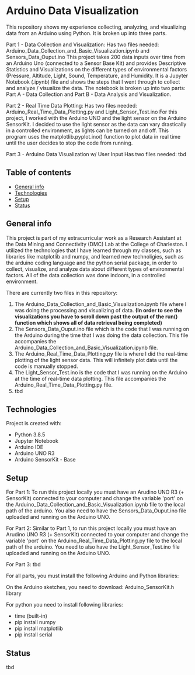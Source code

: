 # Arduino Data Visualization
This repository shows my experience collecting, analyzing, and visualizing data from an Arduino using Python. It is broken up into three parts.

Part 1 - Data Collection and Visualization:
Has two files needed: Arduino_Data_Collection_and_Basic_Visualization.ipynb and Sensors_Data_Ouput.ino
This project takes 200 data inputs over time from an Arduino Uno (connected to a Sensor Base Kit) and provides Descriptive Statistics and Visualizations on the different types of environmental factors (Pressure, Altitude, Light, Sound, Temperature, and Humidity. It is a Jupyter Notebook (.ipynb) file and shows the steps that I went through to collect and analyze / visualize the data. The notebook is broken up into two parts: Part A - Data Collection and Part B - Data Analysis and Visualization.

Part 2 - Real Time Data Plotting:
Has two files needed: Arduino_Real_Time_Data_Plotting.py and Light_Sensor_Test.ino
For this project, I worked with the Arduino UNO and the light sensor on the Arduino SensorKit. I decided to use the light sensor as the data can vary drastically in a controlled environment, as lights can be turned on and off. This program uses the matplotlib.pyplot.ino() function to plot data in real time until the user decides to stop the code from running.

Part 3 - Arduino Data Visualization w/ User Input
Has two files needed: tbd

## Table of contents
* [General info](#general-info)
* [Technologies](#technologies)
* [Setup](#setup)
* [Status](#status)

## General info
This project is part of my extracurricular work as a Research Assistant at the Data Mining and Connectivity (DMC) Lab at the College of Charleston. I utilized the technologies that I have learned through my classes, such as libraries like matplotlib and numpy, and learned new technoligies, such as the arduino coding language and the python serial package, in order to collect, visualize, and analyze data about different types of environmental factors. All of the data collection was done indoors, in a controlled environment. 

There are currently two files in this repository:
1. The Arduino_Data_Collection_and_Basic_Visualization.ipynb file where I was doing the processing and visualizing of data. __(In order to see the visualizations you have to scroll down past the output of the run() function which shows all of data retrieval being completed)__
2. The Sensors_Data_Ouput.ino file which is the code that I was running on the Arduino during the time that I was doing the data collection. This file accompanies the Arduino_Data_Collection_and_Basic_Visualization.ipynb file.
3. The Arduino_Real_Time_Data_Plotting.py file is where I did the real-time plotting of the light sensor data. This will infinitely plot data until the code is manually stopped.
4. The Light_Sensor_Test.ino is the code that I was running on the Arduino at the time of real-time data plotting. This file accompanies the Arduino_Real_Time_Data_Plotting.py file.
5. tbd

## Technologies
Project is created with:
* Python 3.8.5
* Jupyter Notebook
* Arduino IDE
* Arduino UNO R3
* Arduino SensorKit - Base
	
## Setup
For Part 1:
To run this project locally you must have an Arudino UNO R3 (+ SensorKit) connected to your computer and change the variable 'port' on the Arduino_Data_Collection_and_Basic_Visualization.ipynb file to the local path of the arduino. You also need to have the Sensors_Data_Ouput.ino file uploaded and running on the Arduino UNO. 

For Part 2:
Similar to Part 1, to run this project locally you must have an Arudino UNO R3 (+ SensorKit) connected to your computer and change the variable 'port' on the Arduino_Real_Time_Data_Plotting.py file to the local path of the arduino. You need to also have the Light_Sensor_Test.ino file uploaded and running on the Arduino UNO.

For Part 3:
tbd

For all parts, you must install the following Arduino and Python libraries:

On the Arduino sketches, you need to download:
Arduino_SensorKit.h library 

For python you need to install following libraries:
* time (built-in) 
* pip install numpy
* pip install matplotlib
* pip install serial

## Status
tbd

